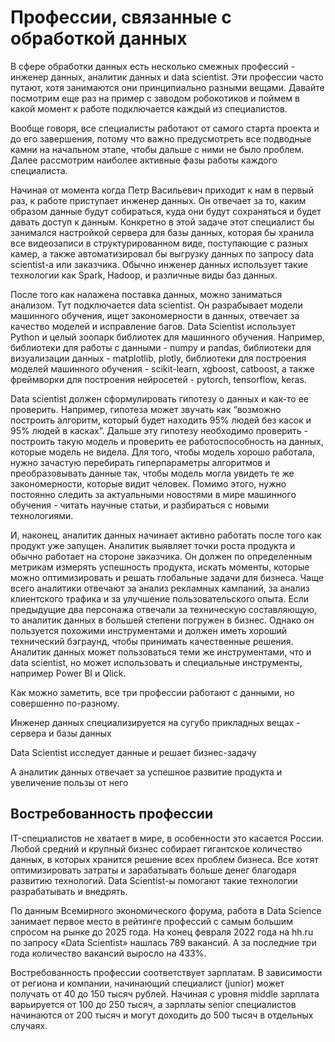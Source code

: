 
# Профессии, связанные с обработкой данных

В сфере обработки данных есть несколько смежных профессий - инженер данных, аналитик данных и data scientist. Эти профессии часто путают, хотя занимаются они принципиально разными вещами. Давайте посмотрим еще раз на пример с заводом робокотиков и поймем в какой момент к работе подключается каждый из специалистов.

Вообще говоря, все специалисты работают от самого старта проекта и до его завершения, потому что важно предусмотреть все подводные камни на начальном этапе, чтобы дальше с ними не было проблем. Далее рассмотрим наиболее активные фазы работы каждого специалиста.

Начиная от момента когда Петр Васильевич приходит к нам в первый раз, к работе приступает инженер данных. Он отвечает за то, каким образом данные будут собираться, куда они будут сохраняться и будет давать доступ к данным. Конкретно в этой задаче этот специалист бы занимался настройкой сервера для базы данных, которая бы хранила все видеозаписи в структурированном виде, поступающие с разных камер, а также автоматизировал бы выгрузку данных по запросу data scientist-а или заказчика. Обычно инженер данных использует такие технологии как Spark, Hadoop, и различные виды баз данных.

После того как налажена поставка данных, можно заниматься анализом. Тут подключается data scientist. Он разрабывает модели машинного обучения, ищет закономерности в данных, отвечает за качество моделей и исправление багов. Data Scientist использует Python и целый зоопарк библиотек для машинного обучения. Например, библиотеки для работы с данными - numpy и pandas, библиотеки для визуализации данных - matplotlib, plotly, библиотеки для построения моделей машинного обучения - scikit-learn, xgboost, catboost, а также фреймворки для построения нейросетей - pytorch, tensorflow, keras.

Data scientist должен сформулировать гипотезу о данных и как-то ее проверить. Например, гипотеза может звучать как “возможно построить алгоритм, который будет находить 95% людей без касок и 95% людей в касках”. Дальше эту гипотезу необходимо проверить - построить такую модель и проверить ее работоспособность на данных, которые модель не видела. Для того, чтобы модель хорошо работала, нужно зачастую перебирать гиперпараметры алгоритмов и преобразовывать данные так, чтобы модель могла увидеть те же закономерности, которые видит человек. Помимо этого, нужно постоянно следить за актуальными новостями в мире машинного обучения - читать научные статьи, и разбираться с новыми технологиями.

И, наконец, аналитик данных начинает активно работать после того как продукт уже запущен. Аналитик выявляет точки роста продукта и обычно работает на стороне заказчика. Он должен по определенным метрикам измерять успешность продукта, искать моменты, которые можно оптимизировать и решать глобальные задачи для бизнеса. Чаще всего аналитики отвечают за анализ рекламных кампаний, за анализ клиентского трафика и за улучшение пользовательского опыта. Если предыдущие два персонажа отвечали за техническую составляющую, то аналитик данных в большей степени погружен в бизнес. Однако он пользуется похожими инструментами и должен иметь хороший технический бэграунд, чтобы принимать качественные решения. Аналитик данных может пользоваться теми же инструментами, что и data scientist, но может использовать и специальные инструменты, например Power BI и Qlick.

Как можно заметить, все три профессии работают с данными, но совершенно по-разному.

Инженер данных специализируется на сугубо прикладных вещах - сервера и базы данных

Data Scientist исследует данные и решает бизнес-задачу

А аналитик данных отвечает за успешное развитие продукта и увеличение пользы от него

## Востребованность профессии

IT-специалистов не хватает в мире, в особенности это касается России. Любой средний и крупный бизнес собирает гигантское количество данных, в которых хранится решение всех проблем бизнеса. Все хотят оптимизировать затраты и зарабатывать больше денег благодаря развитию технологий. Data Scientist-ы помогают такие технологии разрабатывать и внедрять.

По данным Всемирного экономического форума, работа в Data Science занимает первое место в рейтинге профессий с самым большим спросом на рынке до 2025 года. На конец февраля 2022 года на hh.ru по запросу «Data Scientist» нашлась 789 вакансий. А за последние три года количество вакансий выросло на 433%.

Востребованность профессии соответствует зарплатам. В зависимости от региона и компании, начинающий специалист (junior) может получать от 40 до 150 тысяч рублей. Начиная с уровня middle зарплата варьируется от 100 до 250 тысяч, а зарплаты senior специалистов начинаются от 200 тысяч и могут доходить до 500 тысяч в отдельных случаях.
